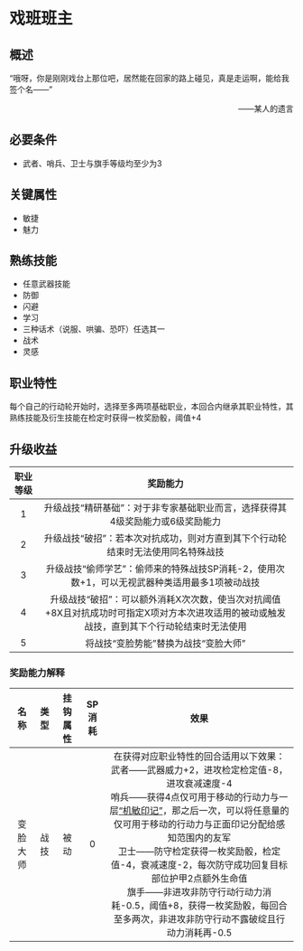 # 戏班班主

## 概述

“哦呀，你是刚刚戏台上那位吧，居然能在回家的路上碰见，真是走运啊，能给我签个名——”<br><div align="right">——某人的遗言</div>

## 必要条件

* 武者、哨兵、卫士与旗手等级均至少为3

## 关键属性

* 敏捷
* 魅力

## 熟练技能

* 任意武器技能
* 防御
* 闪避
* 学习
* 三种话术（说服、哄骗、恐吓）任选其一
* 战术
* 灵感

## 职业特性

每个自己的行动轮开始时，选择至多两项基础职业，本回合内继承其职业特性，其熟练技能及衍生技能在检定时获得一枚奖励骰，阈值+4

## 升级收益

职业等级|奖励能力
:--:|:--:
1|升级战技“精研基础”：对于非专家基础职业而言，选择获得其4级奖励能力或6级奖励能力
2|升级战技“破招”：若本次对抗成功，则对方直到其下个行动轮结束时无法使用同名特殊战技
3|升级战技“偷师学艺”：偷师来的特殊战技SP消耗-2，使用次数+1，可以无视武器种类适用最多1项被动战技
4|升级战技“破招”：可以额外消耗X次次数，使当次对抗阈值+8X且对抗成功时可指定X项对方本次进攻适用的被动或触发战技，直到其下个行动轮结束时无法使用
5|将战技“变脸势能”替换为战技“变脸大师”

### 奖励能力解释

名称|类型|挂钩属性|SP消耗|效果
:--:|:--:|:--:|:--:|:--:
变脸大师|战技|被动|0|在获得对应职业特性的回合适用以下效果：<br>武者——武器威力+2，进攻检定检定值-8，进攻衰减速度-4<br>哨兵——获得4点仅可用于移动的行动力与一层<a href="../../../../../status/mark/#机敏印记" target="_blank">“机敏印记”</a>，那之后一次，可以将任意量的仅可用于移动的行动力与正面印记分配给感知范围内的友军<br>卫士——防守检定获得一枚奖励骰，检定值-4，衰减速度-2，每次防守成功回复目标部位护甲2点额外生命值<br>旗手——非进攻非防守行动行动力消耗-0.5，阈值+8，获得一枚奖励骰，每回合至多两次，非进攻非防守行动不露破绽且行动力消耗再-0.5